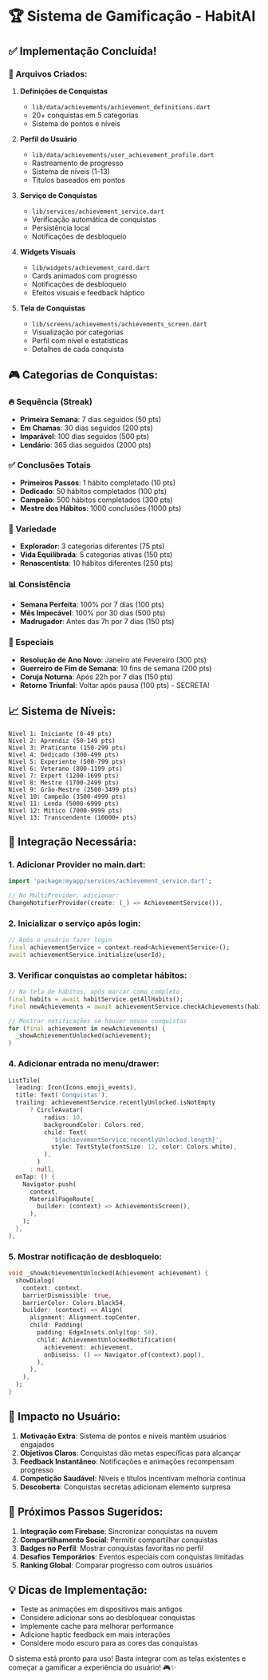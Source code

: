 # 🏆 Sistema de Gamificação - HabitAI

## ✅ Implementação Concluída!

### 📁 Arquivos Criados:

1. **Definições de Conquistas**
   - `lib/data/achievements/achievement_definitions.dart`
   - 20+ conquistas em 5 categorias
   - Sistema de pontos e níveis

2. **Perfil do Usuário**
   - `lib/data/achievements/user_achievement_profile.dart`
   - Rastreamento de progresso
   - Sistema de níveis (1-13)
   - Títulos baseados em pontos

3. **Serviço de Conquistas**
   - `lib/services/achievement_service.dart`
   - Verificação automática de conquistas
   - Persistência local
   - Notificações de desbloqueio

4. **Widgets Visuais**
   - `lib/widgets/achievement_card.dart`
   - Cards animados com progresso
   - Notificações de desbloqueio
   - Efeitos visuais e feedback háptico

5. **Tela de Conquistas**
   - `lib/screens/achievements/achievements_screen.dart`
   - Visualização por categorias
   - Perfil com nível e estatísticas
   - Detalhes de cada conquista

## 🎮 Categorias de Conquistas:

### 🔥 Sequência (Streak)
- **Primeira Semana**: 7 dias seguidos (50 pts)
- **Em Chamas**: 30 dias seguidos (200 pts)
- **Imparável**: 100 dias seguidos (500 pts)
- **Lendário**: 365 dias seguidos (2000 pts)

### ✅ Conclusões Totais
- **Primeiros Passos**: 1 hábito completado (10 pts)
- **Dedicado**: 50 hábitos completados (100 pts)
- **Campeão**: 500 hábitos completados (300 pts)
- **Mestre dos Hábitos**: 1000 conclusões (1000 pts)

### 🌈 Variedade
- **Explorador**: 3 categorias diferentes (75 pts)
- **Vida Equilibrada**: 5 categorias ativas (150 pts)
- **Renascentista**: 10 hábitos diferentes (250 pts)

### 📊 Consistência
- **Semana Perfeita**: 100% por 7 dias (100 pts)
- **Mês Impecável**: 100% por 30 dias (500 pts)
- **Madrugador**: Antes das 7h por 7 dias (150 pts)

### 🎉 Especiais
- **Resolução de Ano Novo**: Janeiro até Fevereiro (300 pts)
- **Guerreiro de Fim de Semana**: 10 fins de semana (200 pts)
- **Coruja Noturna**: Após 22h por 7 dias (150 pts)
- **Retorno Triunfal**: Voltar após pausa (100 pts) - SECRETA!

## 📈 Sistema de Níveis:

```
Nível 1: Iniciante (0-49 pts)
Nível 2: Aprendiz (50-149 pts)
Nível 3: Praticante (150-299 pts)
Nível 4: Dedicado (300-499 pts)
Nível 5: Experiente (500-799 pts)
Nível 6: Veterano (800-1199 pts)
Nível 7: Expert (1200-1699 pts)
Nível 8: Mestre (1700-2499 pts)
Nível 9: Grão-Mestre (2500-3499 pts)
Nível 10: Campeão (3500-4999 pts)
Nível 11: Lenda (5000-6999 pts)
Nível 12: Mítico (7000-9999 pts)
Nível 13: Transcendente (10000+ pts)
```

## 🔧 Integração Necessária:

### 1. Adicionar Provider no main.dart:
```dart
import 'package:myapp/services/achievement_service.dart';

// No MultiProvider, adicionar:
ChangeNotifierProvider(create: (_) => AchievementService()),
```

### 2. Inicializar o serviço após login:
```dart
// Após o usuário fazer login
final achievementService = context.read<AchievementService>();
await achievementService.initialize(userId);
```

### 3. Verificar conquistas ao completar hábitos:
```dart
// Na tela de hábitos, após marcar como completo
final habits = await habitService.getAllHabits();
final newAchievements = await achievementService.checkAchievements(habits);

// Mostrar notificações se houver novas conquistas
for (final achievement in newAchievements) {
  _showAchievementUnlocked(achievement);
}
```

### 4. Adicionar entrada no menu/drawer:
```dart
ListTile(
  leading: Icon(Icons.emoji_events),
  title: Text('Conquistas'),
  trailing: achievementService.recentlyUnlocked.isNotEmpty
      ? CircleAvatar(
          radius: 10,
          backgroundColor: Colors.red,
          child: Text(
            '${achievementService.recentlyUnlocked.length}',
            style: TextStyle(fontSize: 12, color: Colors.white),
          ),
        )
      : null,
  onTap: () {
    Navigator.push(
      context,
      MaterialPageRoute(
        builder: (context) => AchievementsScreen(),
      ),
    );
  },
),
```

### 5. Mostrar notificação de desbloqueio:
```dart
void _showAchievementUnlocked(Achievement achievement) {
  showDialog(
    context: context,
    barrierDismissible: true,
    barrierColor: Colors.black54,
    builder: (context) => Align(
      alignment: Alignment.topCenter,
      child: Padding(
        padding: EdgeInsets.only(top: 50),
        child: AchievementUnlockedNotification(
          achievement: achievement,
          onDismiss: () => Navigator.of(context).pop(),
        ),
      ),
    ),
  );
}
```

## 🎯 Impacto no Usuário:

1. **Motivação Extra**: Sistema de pontos e níveis mantém usuários engajados
2. **Objetivos Claros**: Conquistas dão metas específicas para alcançar
3. **Feedback Instantâneo**: Notificações e animações recompensam progresso
4. **Competição Saudável**: Níveis e títulos incentivam melhoria contínua
5. **Descoberta**: Conquistas secretas adicionam elemento surpresa

## 🚀 Próximos Passos Sugeridos:

1. **Integração com Firebase**: Sincronizar conquistas na nuvem
2. **Compartilhamento Social**: Permitir compartilhar conquistas
3. **Badges no Perfil**: Mostrar conquistas favoritas no perfil
4. **Desafios Temporários**: Eventos especiais com conquistas limitadas
5. **Ranking Global**: Comparar progresso com outros usuários

## 💡 Dicas de Implementação:

- Teste as animações em dispositivos mais antigos
- Considere adicionar sons ao desbloquear conquistas
- Implemente cache para melhorar performance
- Adicione haptic feedback em mais interações
- Considere modo escuro para as cores das conquistas

O sistema está pronto para uso! Basta integrar com as telas existentes e começar a gamificar a experiência do usuário! 🎮✨
